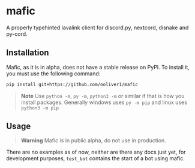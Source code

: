 # mafic

A properly typehinted lavalink client for discord.py, nextcord, disnake and py-cord.

## Installation

Mafic, as it is in alpha, does not have a stable release on PyPI. To install it, you must use the following command:

```bash
pip install git+https://github.com/ooliver1/mafic
```

> **Note**
> Use `python -m`, `py -m`, `python3 -m` or similar if that is how you install packages.
> Generally windows uses `py -m pip` and linux uses `python3 -m pip`

## Usage

> **Warning**
> Mafic is in public alpha, do not use in production.

There are no examples as of now, neither are there any docs just yet, for development purposes, `test_bot` contains the start of a bot using mafic.
